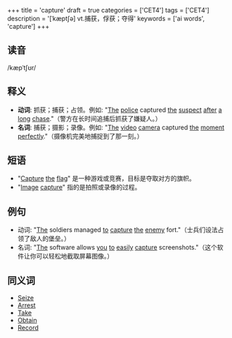 +++
title = 'capture'
draft = true
categories = ['CET4']
tags = ['CET4']
description = '[ˈkæpt∫ə] vt.捕获，俘获；夺得'
keywords = ['ai words', 'capture']
+++

## 读音
/kæpˈtʃʊr/

## 释义
- **动词**: 抓获；捕获；占领。例如: "[The](/zh/post/the/) [police](/zh/post/police/) captured [the](/zh/post/the/) [suspect](/zh/post/suspect/) [after](/zh/post/after/) [a](/zh/post/a/) [long](/zh/post/long/) [chase](/zh/post/chase/)."（警方在长时间追捕后抓获了嫌疑人。）
- **名词**: 捕获；摄影；录像。例如: "[The](/zh/post/the/) [video](/zh/post/video/) [camera](/zh/post/camera/) captured [the](/zh/post/the/) [moment](/zh/post/moment/) [perfectly](/zh/post/perfectly/)."（摄像机完美地捕捉到了那一刻。）

## 短语
- "[Capture](/zh/post/capture/) [the](/zh/post/the/) [flag](/zh/post/flag/)" 是一种游戏或竞赛，目标是夺取对方的旗帜。
- "[Image](/zh/post/image/) [capture](/zh/post/capture/)" 指的是拍照或录像的过程。

## 例句
- 动词: "[The](/zh/post/the/) soldiers managed [to](/zh/post/to/) [capture](/zh/post/capture/) [the](/zh/post/the/) [enemy](/zh/post/enemy/) fort."（士兵们设法占领了敌人的堡垒。）
- 名词: "[The](/zh/post/the/) software allows [you](/zh/post/you/) [to](/zh/post/to/) [easily](/zh/post/easily/) [capture](/zh/post/capture/) screenshots."（这个软件让你可以轻松地截取屏幕图像。）

## 同义词
- [Seize](/zh/post/seize/)
- [Arrest](/zh/post/arrest/)
- [Take](/zh/post/take/)
- [Obtain](/zh/post/obtain/)
- [Record](/zh/post/record/)
